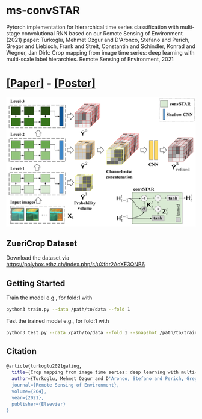 # ms-convSTAR
Pytorch implementation for hierarchical time series classification with multi-stage convolutional RNN based on our Remote Sensing of Environment (2021) paper: Turkoglu, Mehmet Ozgur and D'Aronco, Stefano and Perich, Gregor and Liebisch, Frank and Streit, Constantin and Schindler, Konrad and Wegner, Jan Dirk: Crop mapping from image time series: deep learning with multi-scale label hierarchies. Remote Sensing of Environment, 2021


# [[Paper]](https://arxiv.org/pdf/2102.08820.pdf)  - [[Poster]](https://drive.google.com/file/d/1UkzijujTMTFv-fwTs4cFjFIRQlJQoUrq/view?usp=sharing)


<img src="https://github.com/0zgur0/ms-convSTAR/blob/master/imgs/model_drawing.png">


## ZueriCrop Dataset
Download the dataset via https://polybox.ethz.ch/index.php/s/uXfdr2AcXE3QNB6

## Getting Started

Train the model e.g., for fold:1 with 
```bash
python3 train.py --data /path/to/data --fold 1
```


Test the trained model e.g., for fold:1 with 
```bash
python3 test.py --data /path/to/data --fold 1 --snapshot /path/to/trained_model
```


## Citation
```bash
@article{turkoglu2021gating,
  title={Crop mapping from image time series: deep learning with multi-scale label hierarchies},
  author={Turkoglu, Mehmet Ozgur and D'Aronco, Stefano and Perich, Gregor and Liebisch, Frank and Streit, Constantin and Schindler, Konrad and Wegner, Jan Dirk},
  journal={Remote Sensing of Environment},
  volume={264},
  year={2021},
  publisher={Elsevier}
}
```
